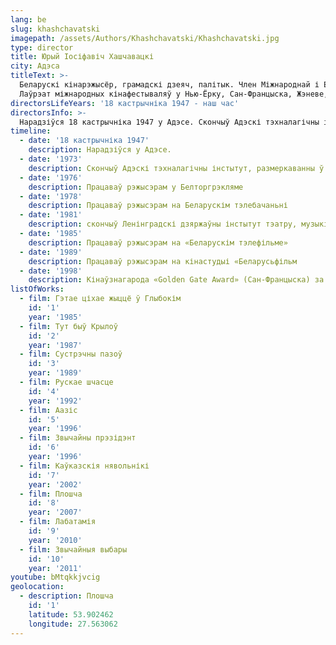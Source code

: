 ```yaml
---
lang: be
slug: khashchavatski
imagepath: /assets/Authors/Khashchavatski/Khashchavatski.jpg
type: director
title: Юрый Іосіфавіч Хашчавацкі
city: Адэса
titleText: >-
  Беларускі кінарэжысёр, грамадскі дзеяч, палітык. Член Міжнароднай і Еўразійскай акадэмій тэлебачання і радыё. 
  Лаўрэат міжнародных кінафестываляў у Нью-Ёрку, Сан-Францыска, Жэневе, Берліне, Мюнхене, Лейпцыгу, Бялградзе, Кіеве, Санкт-Петэрбургу.
directorsLifeYears: '18 кастрычніка 1947 - наш час'
directorsInfo: >-
  Нарадзіўся 18 кастрычніка 1947 у Адэсе. Скончыў Адэскі тэхналагічны інстытут. Пасля размеркавання ў Мінск супрацоўнічаў як пазаштатны аўтар з Беларускім тэлебачаннем, пазней — рэжысёр. У 1981-м скончыў Ленінградскі дзяржаўны інстытут тэатру, музыкі і кінематаграфіі. Стаяў ля вытокаў Мінскага аб'яднання яўрэйскай культуры ў 1988 г., увайшоў у праўленне гэтай грамадскай арганізацыі, аднак неўзабаве пакінуў яго з-за нязгоды з метадамі кіраўніцтва. У канцы 1990-х гадоў уваходзіў у Савет дырэктароў Сусветнай асацыяцыі беларускіх яўрэяў. Сябра Аб'яднанай грамадзянскай партыі. Адзначае, што з'яўляецца паслядоўным апанентам рэжыму Лукашэнкі. Аўтар больш як трыццаці кінафільмаў, многія адзначаныя прызамі міжнародных фестываляў.
timeline:
  - date: '18 кастрычніка 1947'
    description: Нарадзіўся у Адэсе.
  - date: '1973'
    description: Скончыў Адэскі тэхналагічны інстытут, размеркаванны ў Мінск
  - date: '1976'
    description: Працаваў рэжысэрам у Белторгрэкляме
  - date: '1978'
    description: Працаваў рэжысэрам на Беларускім тэлебачаньні
  - date: '1981'
    description: скончыў Ленінградскі дзяржаўны інстытут тэатру, музыкі і кінематаграфіі
  - date: '1985'
    description: Працаваў рэжысэрам на «Беларускім тэлефільме»
  - date: '1989'
    description: Працаваў рэжысэрам на кінастудыі «Беларусьфільм
  - date: '1998'
    description: Кінаўзнагарода «Golden Gate Award» (Сан-Францыска) за фільм «Звычайны прэзідэнт
listOfWorks:
  - film: Гэтае ціхае жыццё ў Глыбокім
    id: '1'
    year: '1985'
  - film: Тут быў Крылоў
    id: '2'
    year: '1987'
  - film: Сустрэчны пазоў
    id: '3'
    year: '1989'
  - film: Рускае шчасце
    id: '4'
    year: '1992'
  - film: Аазіс
    id: '5'
    year: '1996'
  - film: Звычайны прэзідэнт
    id: '6'
    year: '1996'
  - film: Каўказскія нявольнікі
    id: '7'
    year: '2002'
  - film: Плошча
    id: '8'
    year: '2007'
  - film: Лабатамія
    id: '9'
    year: '2010'
  - film: Звычайныя выбары
    id: '10'
    year: '2011'
youtube: bMtqkkjvcig
geolocation:
  - description: Плошча
    id: '1'
    latitude: 53.902462
    longitude: 27.563062
---
```


